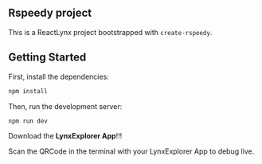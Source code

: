 ## Rspeedy project

This is a ReactLynx project bootstrapped with `create-rspeedy`.

## Getting Started

First, install the dependencies:

```bash
npm install
```

Then, run the development server:

```bash
npm run dev
```

Download the **LynxExplorer App**!!!

Scan the QRCode in the terminal with your LynxExplorer App to debug live.
